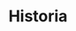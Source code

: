 ---
title: Historia
categoria: true
subcategorias:
  - Achegamento ao comunismo
  - Cibercomunismo
  - Filosofía marxista
  - A revolución rusa
---